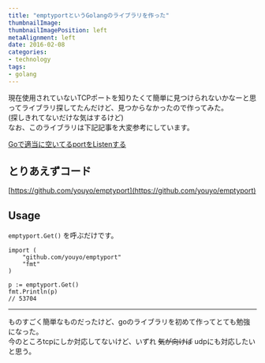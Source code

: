 ```yaml
---
title: "emptyportというGolangのライブラリを作った"
thumbnailImage:
thumbnailImagePosition: left
metaAlignment: left
date: 2016-02-08
categories:
- technology
tags:
- golang
---
```


現在使用されていないTCPポートを知りたくて簡単に見つけられないかなーと思ってライブラリ探してたんだけど、見つからなかったので作ってみた。  
(探しきれてないだけな気はするけど)  
なお、このライブラリは下記記事を大変参考にしています。  

[Goで適当に空いてるportをListenする](http://qiita.com/sfujiwara/items/7629fa0cfac5603dab30)  
<!--more-->

## とりあえずコード

[https://github.com/youyo/emptyport](https://github.com/youyo/emptyport)

## Usage

`emptyport.Get()` を呼ぶだけです。

```
import (
	"github.com/youyo/emptyport"
	"fmt"
)

p := emptyport.Get()
fmt.Println(p)
// 53704
```

---

ものすごく簡単なものだったけど、goのライブラリを初めて作ってとても勉強になった。  
今のところtcpにしか対応してないけど、いずれ ~~気が向けば~~ udpにも対応したいと思う。
